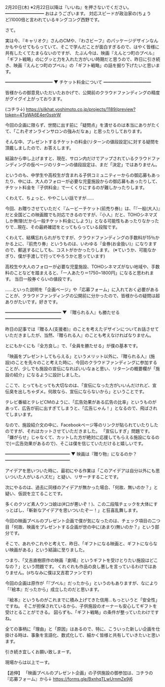 2月20日(木) ※2月22日以降は『いいね』を押さないでください。
━━━━━━━━━
おはようございます。
対応スピードが政治家の(ちょうど)1000倍と言われているキングコング西野です。

さて。

実は今、『キャリオク』さんのCMや、『わさビーフ』のパッケージデザインなんかもやらせてもらっていて、そこで学んだことが面白すぎるので、はやく皆様に共有したくてたまらないのですが、
たぶん今は、映画『えんとつ町のプペル』「ギフト戦略」のにグッと力を入れた方がいい時期だと思うので、昨日に引き続き、映画『えんとつ町のプペル』の「ギフト戦略」の話を掘り下げたいと思います。

━━━━━━━━━━━
▼ チケット料金について
━━━━━━━━━━━

皆様からの御意見いただいたおかげで、公開前のクラウドファンディングの精度がグイグイ上がっております。

(コチラ↓)
https://silkhat.yoshimoto.co.jp/projects/1189/preview?token=4TgWA6E4er0sstrW

今回の企画に限らず、世間に出す前に「疑問点」を潰せるのは本当にありがたくて、「これぞオンラインサロンの強みだなぁ」と思ったりしております。

そんな中、プレゼントするチケットの料金(リターンの値段設定)に対する疑問を頂戴しましたので、お答えします。

結論から申し上げますと、現在、サロン内だけでアップされているクラウドファンディングの仮ページのリターンの値段設定は、まだ「決定」ではありません。

というのも、中学生や高校生が含まれる子供コミュニティーからの御応募もあったり、中には、大人のフォローが必要な児童施設からの御応募もあったりして、チケット料金を『子供料金』で一くくりにするのが難しかったりします。

くわえて、ちょっと、ややこしい話ですが……

今回、お贈りさせていただく『ムービーチケット(前売り券)』は、「『一般(大人)』だと全国どこの映画館でも対応できるのですが、『小人』だと、TOHOシネマズしか無理(だから一般チケット料金にしよう)」となる可能性もあったりなかったりで…現在、その最終確認をとってもらっている段階です。

くわえて、結構忘れられがちですが、クラウドファンディングの手数料が15％かかる上に、『前売り券』というものは、いわゆる『金券(お金扱い)』になりますので、郵送するにしても、コストがかかったりします。
(※ていうか、可能なかぎり、僕が手渡しで行ってやろうかと思っています)

高校生や大人のフォローが必要な児童施設、TOHOシネマズがない地域や、手数料のことなどを踏まえると、「一人あたり＝1750~1800円」になると思われます。
当日一般券ぐらいの値段です。

……といった説明を「企画ページ」や「応募フォーム」に入れておく必要があることが、クラウドファンディングの公開前に分かったので、皆様からの疑問は超ありがたいです。好きです。

━━━━━━━━━━━━━
▼ 『贈られる人』も勝たせる
━━━━━━━━━━━━━

昨日の記事では『贈る人(支援者)』のことを考えたデザインについてお話させていただきましたが、当然、『贈られる人』のことも考えなければなりません。

とにもかくにも『全方良し』で、「全員を勝たせる」が僕の基本です。

「映画をプレゼントしてもらえる」というメリット以外に、『贈られる人』(施設)のことを先々のこと考えた時に、今回のクラウドファンディングに参加することが、少しでも施設の宣伝になればいいなぁと思い、リターンの概要欄が「施設の紹介」になるように設計しました。

ここで、とってもとっても大切なのは、「宣伝になった方がいいんだけれど、宣伝臭を出しちゃダメ。何故なら、宣伝にならないから」ということです。

テレビ番組とテレビCMのように、「広告効果がある広告の比率」というものがあって、広告が前に出すぎてしまうと、「広告じゃん！」となるので、飛ばされてしまいます。

なので、施設紹介文の中に、Facebookページ等のリンクが貼られていたりしたのですが、それはカットさせていただきました。
「宣伝しすぎ」問題です。
「嫌がらせ」じゃなくて、カットした方が絶対に応援してもらえる施設になるので(＝広告効果があるので)、そこは僕を信じていただけると嬉しいです。

━━━━━━━━━━━━━━━
▼ 映画は『贈り物』になるのか？
━━━━━━━━━━━━━━━

アイデアを思いついた時に、最初にやる作業は「このアイデアは自分以外にも思いついた人がいるハズだ」と疑い、リサーチすることです。

次にやるのは、過去に同様のアイデアが無かった場合、「何故、無いのか？」と疑い、仮説を立てることです。

多くのクソど素人ウンコ娘は(#口が悪いぞ！)、この二段階チェックを大体にすっとばし、「斬新なアイデアを思いついたぞー！」と狂喜乱舞します。

今回の映画プペルのプレゼント企画で僕が気になったのは、チェック項目の二つ目「何故、映画をプレゼントする企画が世の中に(あまり)無いのか？」という部分です。

そこで、あれやこれやと考えて、昨日、「ギフトになる映画と、ギフトにならない映画がある」という結論に至りました。

つまり、「又吉直樹原作の映画『劇場』というギフトを受けとりたい施設はどこなの？」という問題です。
くれぐれも作品の良し悪しを言っているわけではありません。(♯ちなみに僕は又吉君ファンです)

今回の企画は原作が「『プペル』だったから」というのもありますが、なにより「『絵本』だったから」成立したのだと思います。

『絵本』というものがこれまでに積み上げてきた信用…もっというと「安全性」ですね。
そこが担保されているから、子供施設のオーナーも安心してギフトを受けとることができる。
図らずも、「ギフト戦略」の条件が整っていたわけですね。

全ての事柄に「理由」と「原因」はあるので、特に、こういった新しい企画を仕掛ける時は、事象を言語化、数式化して、細かく皆様と共有していきたいと思います。

引き続き宜しくお願い致しまーす。

現場からは以上でーす。

【追伸】
「映画プペルのプレゼント企画」の子供施設の御参加は、コチラの『応募フォーム』から↓
https://forms.gle/BxnhqTLwUrnmZe9j6
